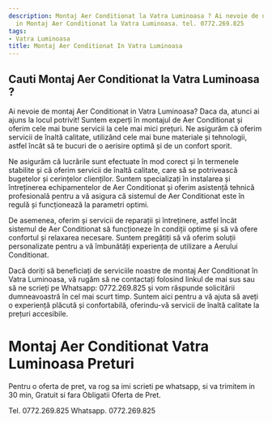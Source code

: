 ```yaml
---
description: Montaj Aer Conditionat la Vatra Luminoasa ? Ai nevoie de un profesionist
  in Montaj Aer Conditionat la Vatra Luminoasa. tel. 0772.269.825
tags:
- Vatra Luminoasa
title: Montaj Aer Conditionat In Vatra Luminoasa
---
```



## Cauti Montaj Aer Conditionat la Vatra Luminoasa ?

Ai nevoie de montaj Aer Conditionat in Vatra Luminoasa? Daca da, atunci ai ajuns la locul potrivit! Suntem experți în montajul de Aer Conditionat și oferim cele mai bune servicii la cele mai mici prețuri. Ne asigurăm că oferim servicii de înaltă calitate, utilizând cele mai bune materiale și tehnologii, astfel încât să te bucuri de o aerisire optimă și de un confort sporit.

Ne asigurăm că lucrările sunt efectuate în mod corect și în termenele stabilite și că oferim servicii de înaltă calitate, care să se potrivească bugetelor și cerințelor clienților. Suntem specializați în instalarea și întreținerea echipamentelor de Aer Conditionat și oferim asistență tehnică profesională pentru a vă asigura că sistemul de Aer Conditionat este în regulă și funcționează la parametri optimi.

De asemenea, oferim și servicii de reparații și întreținere, astfel încât sistemul de Aer Conditionat să funcționeze în condiții optime și să vă ofere confortul și relaxarea necesare. Suntem pregătiți să vă oferim soluții personalizate pentru a vă îmbunătăți experiența de utilizare a Aerului Conditionat.

Dacă doriți să beneficiați de serviciile noastre de montaj Aer Conditionat în Vatra Luminoasa, vă rugăm să ne contactați folosind linkul de mai sus sau să ne scrieți pe Whatsapp: 0772.269.825 și vom răspunde solicitării dumneavoastră în cel mai scurt timp. Suntem aici pentru a vă ajuta să aveți o experiență plăcută și confortabilă, oferindu-vă servicii de înaltă calitate la prețuri accesibile.

# Montaj Aer Conditionat Vatra Luminoasa Preturi
Pentru o oferta de pret, va rog sa imi scrieti pe whatsapp, si va trimitem in 30 min, Gratuit si fara Obligatii Oferta de Pret.

Tel. 0772.269.825
Whatsapp. 0772.269.825